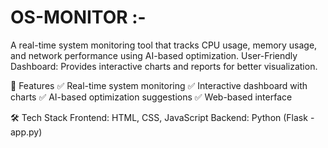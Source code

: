 # OS-MONITOR :-
A real-time system monitoring tool that tracks CPU usage, memory usage, and network performance using AI-based optimization.
User-Friendly Dashboard: Provides interactive charts and reports for better visualization.

📌 Features
✅ Real-time system monitoring
✅ Interactive dashboard with charts
✅ AI-based optimization suggestions
✅ Web-based interface

🛠️ Tech Stack
Frontend: HTML, CSS, JavaScript
Backend: Python (Flask - app.py)
